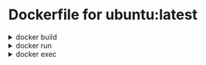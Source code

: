 # Dockerfile for ubuntu:latest

<details>
<summary>docker build</summary>

``` PowerShell
$ docker build --no-cache -t enginearn/ubuntu-test:test -f .\Dockerfile .
```

</details>

<details>
<summary>docker run</summary>

``` PowerShell
$ docker run -it -d --name ubuntu-test enginearn/ubuntu-test:test
```

</details>

<details>
<summary>docker exec</summary>

``` PowerShell
$ docker exec -it -u sudo_user ubuntu-test bash
To run a command as administrator (user "root"), use "sudo <command>".
See "man sudo_root" for details.

sudo_user@da3321b3c3b7:/$ date
Sun May 22 00:44:54 JST 2022
```

</details>

